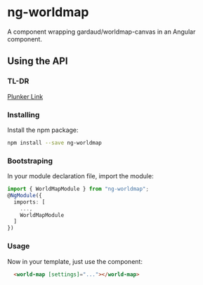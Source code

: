 # ng-worldmap

A component wrapping gardaud/worldmap-canvas in an Angular component.

## Using the API

### TL-DR

[Plunker Link](https://embed.plnkr.co/7rIrzJNmGFJBXshvOXpp/)

### Installing

Install the npm package:

```bash
npm install --save ng-worldmap
```

### Bootstraping

In your module declaration file, import the module:

```typescript
import { WorldMapModule } from "ng-worldmap";
@NgModule({
  imports: [
    ...,
    WorldMapModule
  ]
})
```

### Usage

Now in your template, just use the component:

```html
  <world-map [settings]="..."></world-map>
```